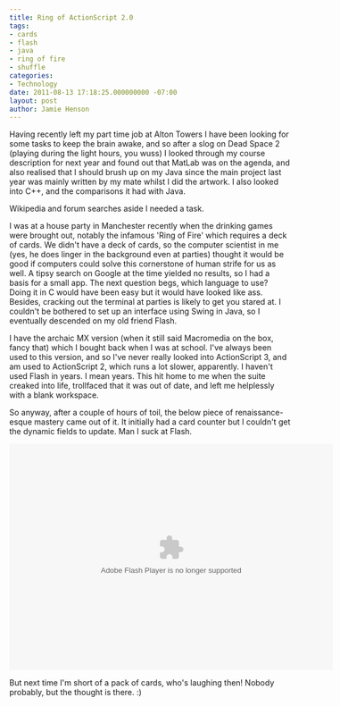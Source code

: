 ```yaml
---
title: Ring of ActionScript 2.0
tags:
- cards
- flash
- java
- ring of fire
- shuffle
categories:
- Technology
date: 2011-08-13 17:18:25.000000000 -07:00
layout: post
author: Jamie Henson
---
```


Having recently left my part time job at Alton Towers I have been looking for some tasks to keep the brain awake, and so after a slog on Dead Space 2 (playing during the light hours, you wuss) I looked through my course description for next year and found out that MatLab was on the agenda, and also realised that I should brush up on my Java since the main project last year was mainly written by my mate whilst I did the artwork. I also looked into C++, and the comparisons it had with Java.

Wikipedia and forum searches aside I needed a task.

<!-- more -->

I was at a house party in Manchester recently when the drinking games were brought out, notably the infamous 'Ring of Fire' which requires a deck of cards. We didn't have a deck of cards, so the computer scientist in me (yes, he does linger in the background even at parties) thought it would be good if computers could solve this cornerstone of human strife for us as well. A tipsy search on Google at the time yielded no results, so I had a basis for a small app. The next question begs, which language to use? Doing it in C would have been easy but it would have looked like ass. Besides, cracking out the terminal at parties is likely to get you stared at. I couldn't be bothered to set up an interface using Swing in Java, so I eventually descended on my old friend Flash.

I have the archaic MX version (when it still said Macromedia on the box, fancy that) which I bought back when I was at school. I've always been used to this version, and so I've never really looked into ActionScript 3, and am used to ActionScript 2, which runs a lot slower, apparently. I haven't used Flash in years. I mean years. This hit home to me when the suite creaked into life, trollfaced that it was out of date, and left me helplessly with a blank workspace.

So anyway, after a couple of hours of toil, the below piece of renaissance-esque mastery came out of it. It initially had a card counter but I couldn't get the dynamic fields to update. Man I suck at Flash.

<center><object width="580" height="405" classid="clsid:d27cdb6e-ae6d-11cf-96b8-444553540000" codebase="http://download.macromedia.com/pub/shockwave/cabs/flash/swflash.cab#version=6,0,40,0"><param name="src" value="http://jh47.com/files/ringoffire.swf" /><embed width="580" height="405" type="application/x-shockwave-flash" src="http://jh47.com/files/ringoffire.swf" /></object></center>

But next time I'm short of a pack of cards, who's laughing then! Nobody probably, but the thought is there. :)
